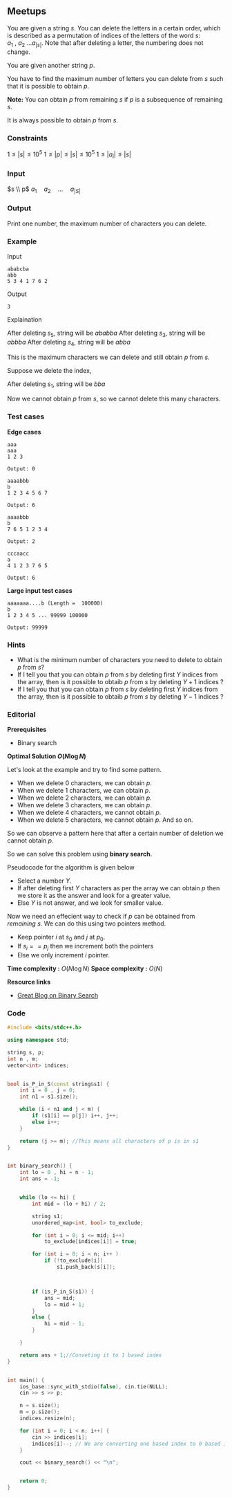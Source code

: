 ## Meetups

You are given a string $s$. You can delete the letters in a certain order, which is described as a permutation of indices of the letters of the word $s$: $a_1 \ , \ a_2 \ \dots a_{|s|}$. Note that after deleting a letter, the numbering does not change.

You are given another string $p$.

You have to find the maximum number of letters you can delete from $s$ such that it is possible to obtain $p$.

**Note:** You can obtain $p$ from remaining $s$ if $p$ is a subsequence of remaining $s$.

It is always possible to obtain $p$ from $s$.

### Constraints

$1 \leq |s| \leq 10^5$
$1 \leq |p| \leq |s| \leq 10^5$
$1 \leq |a_i| \leq |s|$

### Input

$s \\ p$
$a_1 \quad a_2 \quad \dots \quad a_{|S|}$

### Output

Print one number, the maximum number of characters you can delete.

### Example

Input

```
ababcba
abb
5 3 4 1 7 6 2
```

Output

```
3
```

Explaination

After deleting $s_5$, string will be $ababba$
After deleting $s_3$, string will be $abbba$
After deleting $s_4$, string will be $abba$

This is the maximum characters we can delete and still obtain $p$ from $s$.

Suppose we delete the index,

After deleting $s_1$, string will be $bba$

Now we cannot obtain $p$ from $s$, so we cannot delete this many characters.

### Test cases

**Edge cases**

```
aaa
aaa
1 2 3

Output: 0
```

```
aaaabbb
b
1 2 3 4 5 6 7

Output: 6
```

```
aaaabbb
b
7 6 5 1 2 3 4

Output: 2
```

```
cccaacc
a
4 1 2 3 7 6 5

Output: 6
```

**Large input test cases**

```
aaaaaaa....b (Length =  100000)
b
1 2 3 4 5 ... 99999 100000

Output: 99999
```

### Hints

- What is the minimum number of characters you need to delete to obtain $p$ from $s$?
- If I tell you that you can obtain $p$ from $s$ by deleting first $Y$ indices from the array, then is it possible to obtaib $p$ from $s$ by deleting $Y+1$ indices ?
- If I tell you that you can obtain $p$ from $s$ by deleting first $Y$ indices from the array, then is it possible to obtaib $p$ from $s$ by deleting $Y-1$ indices ?

### Editorial

**Prerequisites**

- Binary search

**Optimal Solution $O(N\log{N})$**

Let's look at the example and try to find some pattern.

- When we delete $0$ characters, we can obtain $p$.
- When we delete $1$ characters, we can obtain $p$.
- When we delete $2$ characters, we can obtain $p$.
- When we delete $3$ characters, we can obtain $p$.
- When we delete $4$ characters, we cannot obtain $p$.
- When we delete $5$ characters, we cannot obtain $p$.
  And so on.

So we can observe a pattern here that after a certain number of deletion we cannot obtain $p$.

So we can solve this problem using **binary search**.

Pseudocode for the algorithm is given below

- Select a number $Y$.
- If after deleting first $Y$ characters as per the array we can obtain $p$ then we store it as the answer and look for a greater value.
- Else $Y$ is not answer, and we look for smaller value.

Now we need an effecient way to check if $p$ can be obtained from $remaining \ s$. We can do this using two pointers method.

- Keep pointer $i$ at $s_0$ and $j$ at $p_0$.
- If $s_i == p_j$ then we increment both the pointers
- Else we only increment $i$ pointer.

**Time complexity :** $O(N\log{N})$
**Space complexity :** $O(N)$

**Resource links**

- [Great Blog on Binary Search](https://www.topcoder.com/thrive/articles/Binary%20Search)

### Code

```cpp
#include <bits/stdc++.h>

using namespace std;

string s, p;
int n , m;
vector<int> indices;


bool is_P_in_S(const string&s1) {
	int i = 0 , j = 0;
	int n1 = s1.size();

	while (i < n1 and j < m) {
		if (s1[i] == p[j]) i++, j++;
		else i++;
	}

	return (j >= m); //This means all characters of p is in s1
}


int binary_search() {
	int lo = 0 , hi = n - 1;
	int ans = -1;


	while (lo <= hi) {
		int mid = (lo + hi) / 2;

		string s1;
		unordered_map<int, bool> to_exclude;

		for (int i = 0; i <= mid; i++)
			to_exclude[indices[i]] = true;

		for (int i = 0; i < n; i++ )
			if (!to_exclude[i])
				s1.push_back(s[i]);



		if (is_P_in_S(s1)) {
			ans = mid;
			lo = mid + 1;
		}
		else {
			hi = mid - 1;
		}

	}

	return ans + 1;//Conveting it to 1 based index
}


int main() {
	ios_base::sync_with_stdio(false), cin.tie(NULL);
	cin >> s >> p;

	n = s.size();
	m = p.size();
	indices.resize(n);

	for (int i = 0; i < n; i++) {
		cin >> indices[i];
		indices[i]--; // We are converting one based index to 0 based index
	}

	cout << binary_search() << "\n";


	return 0;
}
```
